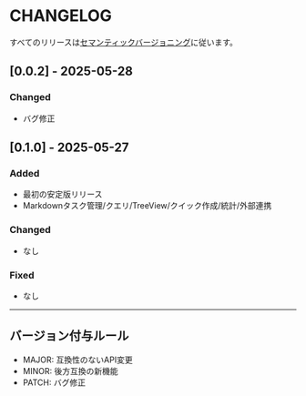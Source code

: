 # CHANGELOG

<!-- Generated by Copilot -->

すべてのリリースは[セマンティックバージョニング](https://semver.org/lang/ja/)に従います。

## [0.0.2] - 2025-05-28
### Changed
- バグ修正

## [0.1.0] - 2025-05-27
### Added
- 最初の安定版リリース
- Markdownタスク管理/クエリ/TreeView/クイック作成/統計/外部連携

### Changed
- なし

### Fixed
- なし

---

## バージョン付与ルール
- MAJOR: 互換性のないAPI変更
- MINOR: 後方互換の新機能
- PATCH: バグ修正
